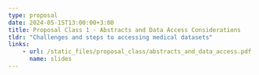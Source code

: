 ```yaml
---
type: proposal
date: 2024-05-15T13:00:00+3:00
title: Proposal Class 1 - Abstracts and Data Access Considerations
tldr: "Challenges and steps to accessing medical datasets"
links: 
    - url: /static_files/proposal_class/abstracts_and_data_access.pdf 
      name: slides 
---
```


